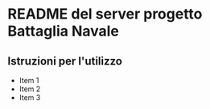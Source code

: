 # README del server progetto Battaglia Navale

## Istruzioni per l'utilizzo

- Item 1
- Item 2
- Item 3